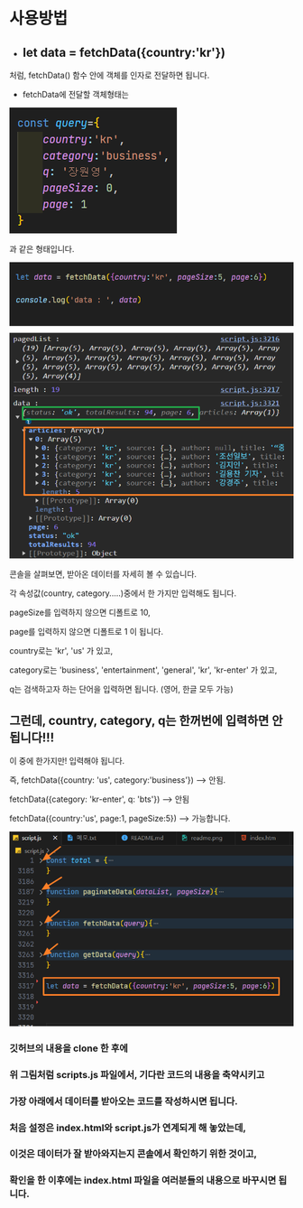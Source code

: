 # 사용방법
- ## let data = fetchData({country:'kr'})

처럼, fetchData() 함수 안에 객체를 인자로 전달하면 됩니다.



- fetchData에 전달할 객체형태는


![객체사용예](query.png)


과 같은 형태입니다.




![사용예](readme.png)


콘솔을 살펴보면, 받아온 데이터를 자세히 볼 수 있습니다.



각 속성값(country, category.....)중에서 한 가지만 입력해도 됩니다.

pageSize를 입력하지 않으면 디폴트로 10,

page를 입력하지 않으면 디폴트로 1 이 됩니다.


country로는 'kr', 'us' 가 있고,

category로는 'business', 'entertainment', 'general', 'kr', 
'kr-enter' 가 있고,

q는 검색하고자 하는 단어을 입력하면 됩니다. (영어, 한글 모두 가능) 



## 그런데, country, category, q는 한꺼번에 입력하면 안됩니다!!!

이 중에 한가지만! 입력해야 됩니다.

즉, fetchData({country: 'us', category:'business'}) --> 안됨.

fetchData({category: 'kr-enter', q: 'bts'}) --> 안됨



fetchData({country:'us', page:1, pageSize:5}) --> 가능합니다.






![사용법](readme2.png)

### 깃허브의 내용을 clone 한 후에

### 위 그림처럼 scripts.js 파일에서, 기다란 코드의 내용을 축약시키고

### 가장 아래에서 데이터를 받아오는 코드를 작성하시면 됩니다.

### 처음 설정은 index.html와 script.js가 연계되게 해 놓았는데,

### 이것은 데이터가 잘 받아와지는지 콘솔에서 확인하기 위한 것이고,

### 확인을 한 이후에는 index.html 파일을 여러분들의 내용으로 바꾸시면 됩니다.